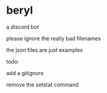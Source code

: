 # beryl
a discord bot

please ignore the really bad filenames

the json files are just examples

todo:

add a gitignore

remove the setstat command
